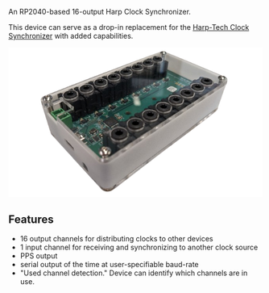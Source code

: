 An RP2040-based 16-output Harp Clock Synchronizer. 

This device can serve as a drop-in replacement for the [Harp-Tech Clock Synchronizer](https://github.com/harp-tech/device.clocksynchronizer) with added capabilities.

![](./assets/pics/white_rabbit.png)

## Features
* 16 output channels for distributing clocks to other devices
* 1 input channel for receiving and synchronizing to another clock source
* PPS output
* serial output of the time at user-specifiable baud-rate
* "Used channel detection." Device can identify which channels are in use.
